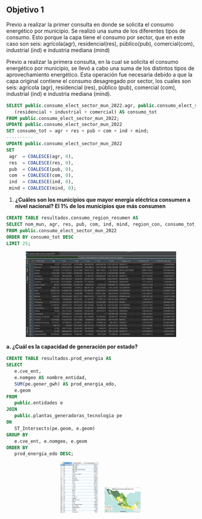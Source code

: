 ## Objetivo 1
 
Previo a realizar la primer consulta en donde se solicita el consumo energético por municipio. Se realizó una suma de los diferentes tipos de consumo. Esto porque la capa tiene el consumo por sector, que en este caso son seis: agrícola(agr), residencial(res), público(pub), comercial(com), industrial (ind) e industria mediana (mind)

Previo a realizar la primera consulta, en la cual se solicita el consumo energético por municipio, se llevó a cabo una suma de los distintos tipos de aprovechamiento energético. Esta operación fue necesaria debido a que la capa original contiene el consumo desagregado por sector, los cuales son seis: agrícola (agr), residencial (res), público (pub), comercial (com), industrial (ind) e industria mediana (mind).

``` sql
SELECT public.consumo_elect_sector_mun_2022.agr, public.consumo_elect_sector_mun_2022.ind
   (residencial + industrial + comercial) AS consumo_tot
FROM public.consumo_elect_sector_mun_2022;
UPDATE public.consumo_elect_sector_mun_2022
SET consumo_tot = agr + res + pub + com + ind + mind;
----------
UPDATE public.consumo_elect_sector_mun_2022
SET
 agr  = COALESCE(agr, 0),
 res  = COALESCE(res, 0),
 pub  = COALESCE(pub, 0),
 com  = COALESCE(com, 0),
 ind  = COALESCE(ind, 0),
 mind = COALESCE(mind, 0);
```
1. **¿Cuáles son los municipios que mayor energía eléctrica consumen a nivel nacional? El 1% de los municipios que más consumen**
   
``` sql
CREATE TABLE resultados.consumo_region_resumen AS
SELECT nom_mun, agr, res, pub, com, ind, mind, region_con, consumo_tot, consumo_per_cap, geom
FROM public.consumo_elect_sector_mun_2022
ORDER BY consumo_tot DESC
LIMIT 25;
```
<p align="center">
  <img src="img/c1.png" alt="Mapa C1" width="400">
</p>

**a. ¿Cuál es la capacidad de generación por estado?**
``` sql
CREATE TABLE resultados.prod_energia AS
SELECT
   e.cve_ent,
   e.nomgeo AS nombre_entidad,
   SUM(pe.gener_gwh) AS prod_energia_edo,
   e.geom
FROM
   public.entidades e
JOIN
   public.plantas_generadoras_tecnologia pe
ON
   ST_Intersects(pe.geom, e.geom)
GROUP BY
   e.cve_ent, e.nomgeo, e.geom
ORDER BY
   prod_energia_edo DESC;
```

<p align="center">
  <img src="img/c1a.png" alt="c1a" width="20%" style="margin-right: 2%;">
  <img src="img/c1a1.png" alt="c1a1" width="20%">
</p>






 


``` sql

```

